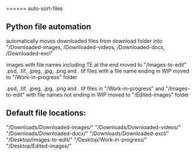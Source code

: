 ======
auto-sort-files

## Python file automation
automatically moves downloaded files from download folder into "/Downloaded-images, /Downloaded-videos, /Downloaded-docx, /Downloaded-excl"

images with file names including TE at the end moved to "/Images-to-edit"
.psd, .tif, .jpeg, .jpg, .png and . tif files with a file name ending in WIP moved to "/Work-in-progress" folder

.psd, .tif, .jpeg, .jpg, .png and . tif files in "/Work-in-progress" and "/Images-to-edit" with file names not ending in WIP moved to "/Edited-images" folder

## Default file locations:
"/Downloads/Downloaded-images/"
"/Downloads/Downloaded-videos/"
"/Downloads/Downloaded-docx/"
"/Downloads/Downloaded-excl/"
"/Desktop/Images-to-edit/"
"/Desktop/Work-in-progress/"
"/Desktop/Edited-images/"